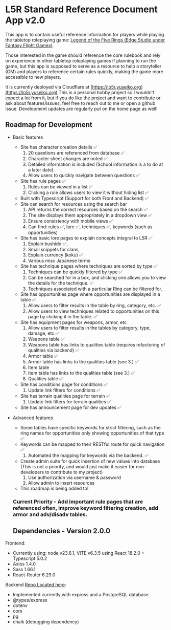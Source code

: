 # L5R Standard Reference Document App v2.0

This app is to contain useful reference information for players while playing the tabletop roleplaying game: [Legend of the Five Rings (Edge Studio under Fantasy Flight Games)](https://www.edge-studio.net/games/l5r-core-rulebook/).

Those interested in the game should reference the core rulebook and rely on experience in other tabletop roleplaying games if planning to run the game, but this app is supposed to serve as a resource to help a storyteller (GM) and players to reference certain rules quickly, making the game more accessible to new players.

It is currently deployed via Cloudflare at [https://lo5r.yuseiko.org](https://lo5r.yuseiko.org)
This is a personal hobby project so I wouldn't expect a lot from it, but if you do like the project and want to contribute or ask about features/issues, feel free to reach out to me or open a github issue. Development updates are regularly put on the home page as well!

## Roadmap for Development

* Basic features 
  * Site has character creation details ✅
    1. 20 questions are referenced from database ✅
    2. Character sheet changes are noted ✅
    3. Detailed information is included (School information is a to do at a later date)
    4. Allow users to quickly navigate between questions ✅
  * Site has rule pages ✅
    1. Rules can be viewed in a list ✅
    2. Clicking a rule allows users to view it without hiding list ✅
  * Built with Typescript (Support for both Front and Backend) ✅
  * Site can search for resources using the search bar 
    1. API returns the correct resources based on the search ✅
    2. The site displays them appropriately in a dropdown view ✅
    3. Ensure consistency with mobile views ✅
    4. Can find: rules ✅, lore ✅, techniques ✅, keywords (such as opportunities)
  * Site has basic lore pages to explain concepts integral to L5R ✅
    1. Explain bushido ✅, 
    2. Small snippets for clans, 
    3. Explain currency (koku) ✅
    4. Various misc Japanese terms
  * Site has technique pages where techniques are sorted by type ✅
    1. Techniques can be quickly filtered by type  ✅
    2. Can be searched for in a box, and clicking one allows you to view the details for the technique. ✅
    3. Techniques associated with a particular Ring can be filtered for.
  * Site has opportunities page where opportunities are displayed in a table ✅
    1. Allow users to filter results in the table by ring, category, etc. ✅
    2. Allow users to view techniques related to opportunities on this page by clicking it in the table. ✅
  * Site has equipment pages for weapons, armor, etc
    1. Allow users to filter results in the tables by category, type, damage, etc.✅
    2. Weapons table ✅
    3. Weapons table has links to qualities table (requires refactoring of qualities via backend) ✅
    4. Armor table ✅
    5. Armor table has links to the qualities table (see 3.) ✅
    6. Item table
    7. Item table has links to the qualities table (see 3.) ✅
    8. Qualities table ✅
  * Site has conditions page for conditions ✅
    1. Update link filters for conditions ✅
  * Site has terrain qualities page for terrain ✅
    1. Update link filters for terrain qualities ✅
  * Site has announcement page for dev updates ✅
* Advanced features
  * Some tables have specific keywords for strict filtering, such as the ring names for opportunities only showing opportunities of that type ✅
  * Keywords can be mapped to their RESTful route for quick navigation ✅
    1. Automated the mapping for keywords via the backend. ✅
  * Create admin suite for quick insertion of new values into database (This is not a priority, and would just make it easier for non-developers to contribute to my project)
    1. Use authorization via username & password
    2. Allow admin to insert resources
  * This roadmap is being added to!
 
  ### Current Priority - Add important rule pages that are referenced often, improve keyword filtering creation, add armor and adv/disadv tables.

  ## Dependencies - Version 2.0.0

Frontend:
  * Currently using: node v23.6.1, VITE v6.3.5 using React 18.2.0 + Typescript 5.0.2
  * Axios 1.4.0
  * Sass 1.66.1
  * React-Router 6.29.0

Backend [Repo Located here](https://github.com/sachieko/lo5r-back):
  * Implemented currently with express and a PostgreSQL database.
  * @types/express
  * dotenv
  * cors
  * pg
  * chalk (debugging dependency)
